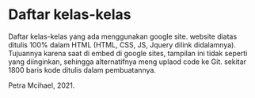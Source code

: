 # Daftar kelas-kelas
Daftar kelas-kelas yang ada menggunakan google site. website diatas ditulis 100% dalam HTML (HTML, CSS, JS, Jquery dilink didalamnya). Tujuannya karena saat di embed di google sites, tampilan ini tidak seperti yang diinginkan, sehingga alternatifnya meng uplaod code ke Git. sekitar 1800 baris kode ditulis dalam pembuatannya.

Petra Mcihael, 2021.
